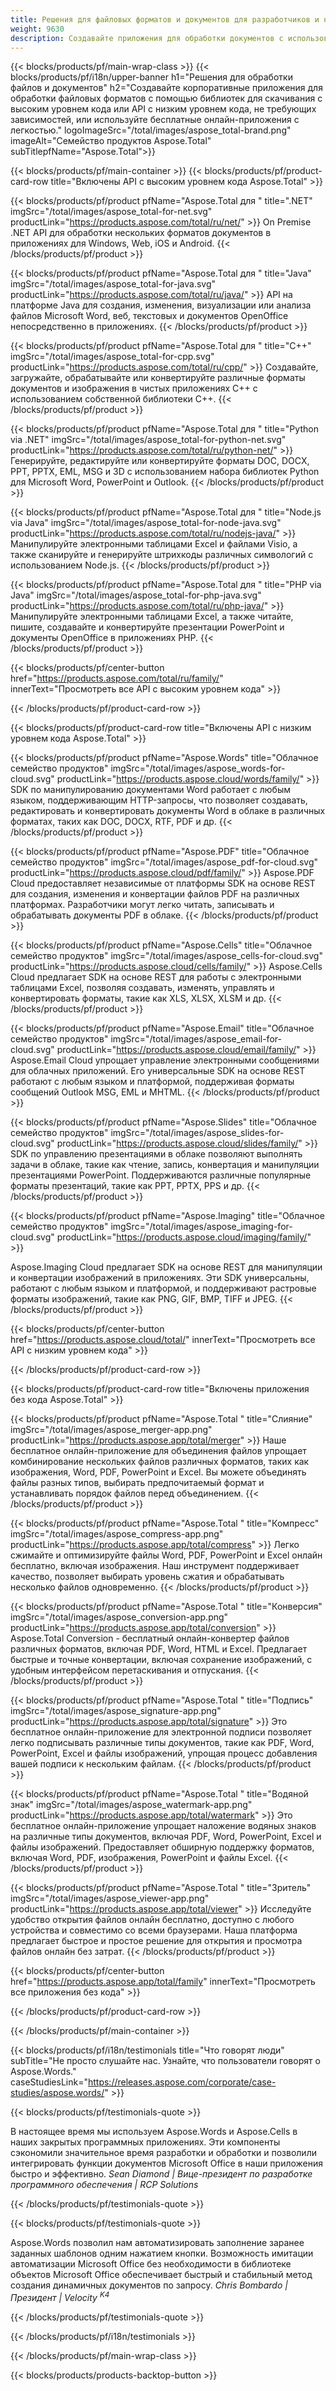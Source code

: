 ```yaml
---
title: Решения для файловых форматов и документов для разработчиков и нетиповых программистов 
weight: 9630
description: Создавайте приложения для обработки документов с использованием API с высоким или низким уровнем кода или просто используйте приложения для просмотра, сравнения, проверки или конвертации более чем 100 форматов файлов.
---
```


{{< blocks/products/pf/main-wrap-class >}}
{{< blocks/products/pf/i18n/upper-banner h1="Решения для обработки файлов и документов" h2="Создавайте корпоративные приложения для обработки файловых форматов с помощью библиотек для скачивания с высоким уровнем кода или API с низким уровнем кода, не требующих зависимостей, или используйте бесплатные онлайн-приложения с легкостью." logoImageSrc="/total/images/aspose_total-brand.png" imageAlt="Семейство продуктов Aspose.Total" subTitlepfName="Aspose.Total">}}

{{< blocks/products/pf/main-container >}}
{{< blocks/products/pf/product-card-row title="Включены API с высоким уровнем кода Aspose.Total" >}}

{{< blocks/products/pf/product pfName="Aspose.Total для " title=".NET" imgSrc="/total/images/aspose_total-for-net.svg" productLink="https://products.aspose.com/total/ru/net/" >}}
On Premise .NET API для обработки нескольких форматов документов в приложениях для Windows, Web, iOS и Android.
{{< /blocks/products/pf/product >}}

{{< blocks/products/pf/product pfName="Aspose.Total для " title="Java" imgSrc="/total/images/aspose_total-for-java.svg" productLink="https://products.aspose.com/total/ru/java/" >}}
API на платформе Java для создания, изменения, визуализации или анализа файлов Microsoft Word, веб, текстовых и документов OpenOffice непосредственно в приложениях.
{{< /blocks/products/pf/product >}}

{{< blocks/products/pf/product pfName="Aspose.Total для " title="C++" imgSrc="/total/images/aspose_total-for-cpp.svg" productLink="https://products.aspose.com/total/ru/cpp/" >}}
Создавайте, загружайте, обрабатывайте или конвертируйте различные форматы документов и изображения в чистых приложениях C++ с использованием собственной библиотеки C++.
{{< /blocks/products/pf/product >}}

{{< blocks/products/pf/product pfName="Aspose.Total для " title="Python via .NET" imgSrc="/total/images/aspose_total-for-python-net.svg" productLink="https://products.aspose.com/total/ru/python-net/" >}}
Генерируйте, редактируйте или конвертируйте форматы DOC, DOCX, PPT, PPTX, EML, MSG и 3D с использованием набора библиотек Python для Microsoft Word, PowerPoint и Outlook.
{{< /blocks/products/pf/product >}}

{{< blocks/products/pf/product pfName="Aspose.Total для " title="Node.js via Java" imgSrc="/total/images/aspose_total-for-node-java.svg" productLink="https://products.aspose.com/total/ru/nodejs-java/" >}}
Манипулируйте электронными таблицами Excel и файлами Visio, а также сканируйте и генерируйте штрихкоды различных символогий с использованием Node.js.
{{< /blocks/products/pf/product >}}

{{< blocks/products/pf/product pfName="Aspose.Total для " title="PHP via Java" imgSrc="/total/images/aspose_total-for-php-java.svg" productLink="https://products.aspose.com/total/ru/php-java/" >}}
Манипулируйте электронными таблицами Excel, а также читайте, пишите, создавайте и конвертируйте презентации PowerPoint и документы OpenOffice в приложениях PHP.
{{< /blocks/products/pf/product >}}

{{< blocks/products/pf/center-button href="https://products.aspose.com/total/ru/family/" innerText="Просмотреть все API с высоким уровнем кода" >}}

{{< /blocks/products/pf/product-card-row >}}

{{< blocks/products/pf/product-card-row title="Включены API с низким уровнем кода Aspose.Total" >}}

{{< blocks/products/pf/product pfName="Aspose.Words" title="Облачное семейство продуктов" imgSrc="/total/images/aspose_words-for-cloud.svg" productLink="https://products.aspose.cloud/words/family/" >}}
SDK по манипулированию документами Word работает с любым языком, поддерживающим HTTP-запросы, что позволяет создавать, редактировать и конвертировать документы Word в облаке в различных форматах, таких как DOC, DOCX, RTF, PDF и др.
{{< /blocks/products/pf/product >}}

{{< blocks/products/pf/product pfName="Aspose.PDF" title="Облачное семейство продуктов" imgSrc="/total/images/aspose_pdf-for-cloud.svg" productLink="https://products.aspose.cloud/pdf/family/" >}}
Aspose.PDF Cloud предоставляет независимые от платформы SDK на основе REST для создания, изменения и конвертации файлов PDF на различных платформах. Разработчики могут легко читать, записывать и обрабатывать документы PDF в облаке.
{{< /blocks/products/pf/product >}}

{{< blocks/products/pf/product pfName="Aspose.Cells" title="Облачное семейство продуктов" imgSrc="/total/images/aspose_cells-for-cloud.svg" productLink="https://products.aspose.cloud/cells/family/" >}}
Aspose.Cells Cloud предлагает SDK на основе REST для работы с электронными таблицами Excel, позволяя создавать, изменять, управлять и конвертировать форматы, такие как XLS, XLSX, XLSM и др.
{{< /blocks/products/pf/product >}}

{{< blocks/products/pf/product pfName="Aspose.Email" title="Облачное семейство продуктов" imgSrc="/total/images/aspose_email-for-cloud.svg" productLink="https://products.aspose.cloud/email/family/" >}}
Aspose.Email Cloud упрощает управление электронными сообщениями для облачных приложений. Его универсальные SDK на основе REST работают с любым языком и платформой, поддерживая форматы сообщений Outlook MSG, EML и MHTML.
{{< /blocks/products/pf/product >}}

{{< blocks/products/pf/product pfName="Aspose.Slides" title="Облачное семейство продуктов" imgSrc="/total/images/aspose_slides-for-cloud.svg" productLink="https://products.aspose.cloud/slides/family/" >}}
SDK по управлению презентациями в облаке позволяют выполнять задачи в облаке, такие как чтение, запись, конвертация и манипуляции презентациями PowerPoint. Поддерживаются различные популярные форматы презентаций, такие как PPT, PPTX, PPS и др.
{{< /blocks/products/pf/product >}}

{{< blocks/products/pf/product pfName="Aspose.Imaging" title="Облачное семейство продуктов" imgSrc="/total/images/aspose_imaging-for-cloud.svg" productLink="https://products.aspose.cloud/imaging/family/" >}}

Aspose.Imaging Cloud предлагает SDK на основе REST для манипуляции и конвертации изображений в приложениях. Эти SDK универсальны, работают с любым языком и платформой, и поддерживают растровые форматы изображений, такие как PNG, GIF, BMP, TIFF и JPEG.
{{< /blocks/products/pf/product >}}

{{< blocks/products/pf/center-button href="https://products.aspose.cloud/total/" innerText="Просмотреть все API с низким уровнем кода" >}}

{{< /blocks/products/pf/product-card-row >}}

{{< blocks/products/pf/product-card-row title="Включены приложения без кода Aspose.Total" >}}

{{< blocks/products/pf/product pfName="Aspose.Total " title="Слияние" imgSrc="/total/images/aspose_merger-app.png" productLink="https://products.aspose.app/total/merger" >}}
Наше бесплатное онлайн-приложение для объединения файлов упрощает комбинирование нескольких файлов различных форматов, таких как изображения, Word, PDF, PowerPoint и Excel. Вы можете объединять файлы разных типов, выбирать предпочитаемый формат и устанавливать порядок файлов перед объединением.
{{< /blocks/products/pf/product >}}

{{< blocks/products/pf/product pfName="Aspose.Total " title="Компресс" imgSrc="/total/images/aspose_compress-app.png" productLink="https://products.aspose.app/total/compress" >}}
Легко сжимайте и оптимизируйте файлы Word, PDF, PowerPoint и Excel онлайн бесплатно, включая изображения. Наш инструмент поддерживает качество, позволяет выбирать уровень сжатия и обрабатывать несколько файлов одновременно.
{{< /blocks/products/pf/product >}}

{{< blocks/products/pf/product pfName="Aspose.Total " title="Конверсия" imgSrc="/total/images/aspose_conversion-app.png" productLink="https://products.aspose.app/total/conversion" >}}
Aspose.Total Conversion - бесплатный онлайн-конвертер файлов различных форматов, включая PDF, Word, HTML и Excel. Предлагает быстрые и точные конвертации, включая сохранение изображений, с удобным интерфейсом перетаскивания и отпускания.
{{< /blocks/products/pf/product >}}

{{< blocks/products/pf/product pfName="Aspose.Total " title="Подпись" imgSrc="/total/images/aspose_signature-app.png" productLink="https://products.aspose.app/total/signature" >}}
Это бесплатное онлайн-приложение для электронной подписи позволяет легко подписывать различные типы документов, такие как PDF, Word, PowerPoint, Excel и файлы изображений, упрощая процесс добавления вашей подписи к нескольким файлам.
{{< /blocks/products/pf/product >}}

{{< blocks/products/pf/product pfName="Aspose.Total " title="Водяной знак" imgSrc="/total/images/aspose_watermark-app.png" productLink="https://products.aspose.app/total/watermark" >}}
Это бесплатное онлайн-приложение упрощает наложение водяных знаков на различные типы документов, включая PDF, Word, PowerPoint, Excel и файлы изображений. Предоставляет обширную поддержку форматов, включая Word, PDF, изображения, PowerPoint и файлы Excel.
{{< /blocks/products/pf/product >}}

{{< blocks/products/pf/product pfName="Aspose.Total " title="Зритель" imgSrc="/total/images/aspose_viewer-app.png" productLink="https://products.aspose.app/total/viewer" >}}
Исследуйте удобство открытия файлов онлайн бесплатно, доступно с любого устройства и совместимо со всеми браузерами. Наша платформа предлагает быстрое и простое решение для открытия и просмотра файлов онлайн без затрат.
{{< /blocks/products/pf/product >}}

{{< blocks/products/pf/center-button href="https://products.aspose.app/total/family" innerText="Просмотреть все приложения без кода" >}}

{{< /blocks/products/pf/product-card-row >}}

{{< /blocks/products/pf/main-container >}}

{{< blocks/products/pf/i18n/testimonials title="Что говорят люди" subTitle="Не просто слушайте нас. Узнайте, что пользователи говорят о Aspose.Words." caseStudiesLink="https://releases.aspose.com/corporate/case-studies/aspose.words/" >}}

{{< blocks/products/pf/testimonials-quote >}}
<p class="first">
 В настоящее время мы используем Aspose.Words и Aspose.Cells в наших закрытых программных приложениях. Эти компоненты сэкономили значительное время разработки и обработки и позволили интегрировать функции документов Microsoft Office в наши приложения быстро и эффективно.
 <em>
  Sean Diamond | Вице-президент по разработке программного обеспечения | RCP Solutions
 </em>
</p>

{{< /blocks/products/pf/testimonials-quote >}}

{{< blocks/products/pf/testimonials-quote >}}
<p class="second">
 Aspose.Words позволил нам автоматизировать заполнение заранее заданных шаблонов одним нажатием кнопки. Возможность имитации автоматизации Microsoft Office без необходимости в библиотеке объектов Microsoft Office обеспечивает быстрый и стабильный метод создания динамичных документов по запросу.
 <em>
  Chris Bombardo | Президент | Velocity
  <sup>
   K4
  </sup>
 </em>
</p>

{{< /blocks/products/pf/testimonials-quote >}}

{{< /blocks/products/pf/i18n/testimonials >}}

{{< /blocks/products/pf/main-wrap-class >}}

{{< blocks/products/products-backtop-button >}}
